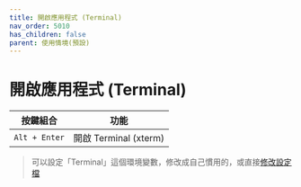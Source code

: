 ```yaml
---
title: 開啟應用程式 (Terminal)
nav_order: 5010
has_children: false
parent: 使用情境(預設)
---
```



# 開啟應用程式 (Terminal)

| 按鍵組合 | 功能 |
| --- | --- |
| `Alt + Enter` | 開啟 Terminal (xterm) |


> 可以設定「Terminal」這個環境變數，修改成自己慣用的，或直接[修改設定檔](https://github.com/samwhelp/note-about-herbstluftwm/blob/gh-pages/_demo/config/herbstluftwm-config/default/config/herbstluftwm/autostart#L24)
